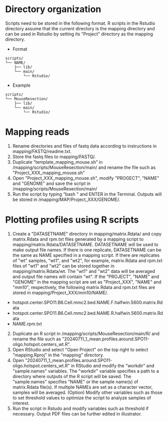 # Directory organization
Scripts need to be stored in the following format. R scripts in the Rstudio directory assume that the current directory is the mapping directory and can be used in Rstudio by setting its "Project" directory as the mapping directory.  


- Format
```
scripts/
└── NAME/
    ├── lib/
    └── main/
        └── Rstudio/
```

- Example
```
scripts/
└── MouseResection/
    ├── lib/
    └── main/
        └── Rstudio/
```

# Mapping reads
1. Rename directories and files of fastq data according to instructions in mapping/FASTQ/readme.txt.
2. Store the fastq files to mapping/FASTQ/.
3. Duplicate “template_mapping_mouse.sh” in /mapping/scripts/MouseResection/main/ and rename the file such as "Project_XXX_mapping_mouse.sh"
4. Open "Project_XXX_mapping_mouse.sh", modify "PROGECT", "NAME" and "GENOME" and save the script in /mapping/scripts/MouseResection/main/
5. Run the script by typing “bash <path to Project_XXX_mapping_mouse.sh>" and ENTER in the Terminal. Outputs will be stored in /mapping/MAP/Project_XXX/GENOME/.


# Plotting profiles using R scripts
1. Create a "DATASETNAME" directory in mapping/matrix.Rdata/ and copy matrix.Rdata and rpm.txt files generated by a mapping script to mapping/matrix.Rdata/DATASETNAME. DATASETNAME will be used to make output file names. If there is one replicate, DATASETNAME can be the same as NAME specified in a mapping script. If there are replicates of "wt" samples, "wt1", and "wt2", for example, matrix.Rdata and rpm.txt files of "wt1" and "wt2" can be stored together in mapping/matrix.Rdata/wt. The "wt1" and "wt2" data will be averaged and output file names will contain "wt". If the "PROJECT", "NAME" and "GENOME" in the mapping script are set as "Project_XXX", "NAME" and "mm10", respectively, the following matrix.Rdata and rpm.txt files are stored in mapping/Project_XXX/mm10/NAME/.
- hotspot.center.SPO11.B6.Cell.mmc2.bed.NAME.F.halfwin.5600.matrix.Rdata
- hotspot.center.SPO11.B6.Cell.mmc2.bed.NAME.R.halfwin.5600.matrix.Rdata
- NAME.rpm.txt
2. Duplicate an R script in /mapping/scripts/MouseResection/main/R/ and rename the file such as "20240711_1_mean.profiles.around.SPO11-oligo.hotspot.centers_wt.R".
3. Open RStudio and select "Open Project" on the top right to select "mapping.Rproj" in the "mapping" directory.
4. Open "20240711_1_mean.profiles.around.SPO11-oligo.hotspot.centers_wt.R" in RStudio and modify the "workdir" and "sample.names" variables. The "workdir" variable specifies a path to a directory where outputs of the R script will be saved. The "sample.names" specifies "NAME" or the sample name(s) of matrix.Rdata file(s). If multiple NAMEs are set as a character vector, samples will be averaged. (Option) Modify other variables such as those to set threshold values to optimize the script to analyze samples of interest.
5. Run the script in Rstudo and modify variables such as threshold if necessary. Output PDF files can be further edited in illustrator.
